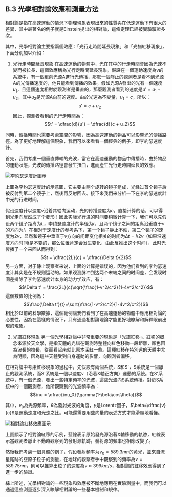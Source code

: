 ## B.3 光學相對論效應和測量方法

相對論是指在高速運動的情況下物理現象表現出來的性質與在低速運動下有很大的差異，其中最著名的例子就是Einstein提出的相對論，這條定理已經被實驗驗證多次。

其中，光學相對論主要指兩個效應：「光行走時間延長現象」和「光譜紅移現象」，下面分別加以介紹：

1. 光行走時間延長現象
在高速運動的物體中，光在其中的行走時間會因為光速不變而被拉長，這個效應稱為光行走時間延長現象。假設在一個運動速度為v的系統中，有一個單向光源A進行光傳播，那麼一個靜止的觀測者是看不到光源A的光傳播速度的，他只能看到傳播的效果。假如光源A發出的光有一個速度$u_1$，且這個速度相對於觀測者是垂直的，那麼觀測者看到的速度是$u'=u_1+u_2$，其中$u_2$是光源A向前的速度。由於光速為不變量，$u_1=c$，所以：
$$u' = c + u_2$$
因此，觀測者看到的光行走時間為：
$$t' = \dfrac{d}{u'} = \dfrac{d}{c + u_2}$$

同時，傳播時間也需要考慮空間的影響，因為高速運動的物品可以影響光的傳播路徑。為了更好地理解這個現象，我們可以來看看一個經典的例子，即李約瑟速度計。

首先，我們考慮一個垂直傳輸的光波，當它在高速運動的物品中傳播時，由於物品的運動狀態，光波的傳播路徑會發生扭曲，進而產生光行走時間延長的效應。

![李約瑟速度計圖示](https://i.imgur.com/3eHljb3.png)

上圖為李约瑟速度計的示意圖，它主要由两个旋转的镜子组成，光经过首个镜子后被反射到第二个镜子上，然後再反射回去。接下來我們来分析一下在李約瑟速度計中光的行进时间。

假设速度计以速度$v$沿着其轴向运动，光的传播速度为$c$，直接计算的话，可以得到光走向居然成了个菱形！因此实际光行进的时间要稍微计算一下，我们可以先假设两个镜子距离为$L$，李约瑟速度计的半径为$r$，且两个镜子之间的距离沿垂直于$v$的方向为$l$，在相对于速度计的参考系下，第一个镜子静止不动，第二个镜子的速度为$2v$，显然和镜子中垂直于$v$方向的间距变化相关的时间为$\Delta t=l/2v$（如果沿速度方向时间$t$是不变的，那么位置肯定会发生变化，由此反推出这个时间），此时光传播了一个来回从而得到：
$$t = \dfrac{2L}{c} + \dfrac{\Delta t}{2}$$
另一方面，对于静止观察者来说，上面的计算是错误的，因为他们看到的李约瑟速度计其实是在不规则运动的。如果观测脉冲到达两个末端之间的时间差，会发现时间差排除了李约瑟速度计本身的动力学效应，有：
$$\Delta t' = \frac{2L}{c}\sqrt{\frac{1-v^2/c^2}{1-4v^2/c^2}}$$
這個數值的比例為：
$$\frac{\Delta t'}{t}=\sqrt{\frac{1-v^2/c^2}{1-4v^2/c^2}}$$
相比於以前的科學數據，這個範例讓我們看到了在高速運動的物體中應用相對論的必要性，因為在這樣的情況下，只有通過相對論理論才能更好地瞭解和解釋眼前出現的現象。

2. 光譜紅移現象
另一個光學相對論中非常重要的現象是「光譜紅移」。紅移的概念來源於天文學，是指天體的光譜在觀測時整體向紅色移動一段距離，顏色因為波長的拉長，從而看起來就比原本深紅一些。這種紅移在特別遠的天體中尤為明顯，因為這些天體受到自身運動的影響，向觀測者偏移。

在相對論中考慮紅移現象的過程中，先假設有兩個系統，S和S'，S系統是一個靜止的觀測系統，而S'系統是一個以速度v（沿着X軸正方向）運動的系統。在S'系統中，有一個光源，發出一些特定頻率的光波，這些光波向S系統傳播。對於S系統中的一個觀測者，他所觀察到的光波頻率為：
$$\nu = \dfrac{\nu_0}{\gamma(1-\beta\cos\theta)}$$

其中，$\nu_0$為光源頻率，$\theta$為發射光波的角度，$\gamma$是Lorentz因子，$\beta=\dfrac{v}{c}$是運動速度和光速之比。可能還需要用些向量的表述方式才能滑順地看懂。

![相對論紅移效應圖示](https://i.imgur.com/CRAdVsy.png)

上圖顯示了相對論紅移的示例，藍線表示原始發光源沿著X軸移動的軌跡，紅線表示當觀測者靜止不動時觀察到的發射源軌跡，發射源的頻率也相應改變了。

然後我們考慮一個具體的例子，假设發射頻率为$\nu_0=589.3nm$的黄光，並來自流星尾跡的亞原子粒子的測量，在地球的觀察者手中觀察到的頻率為$\nu=589.75nm$，則可以推算出粒子的速度為$v \approx 399 km/s$，相對論的紅移效應得到了進一步的驗證。

綜上所述，光學相對論的一些現象和效應被不斷地應用在實驗測量中，而我們可以通過這些測量逐步深入瞭解相對論的一些基本機制和規律。